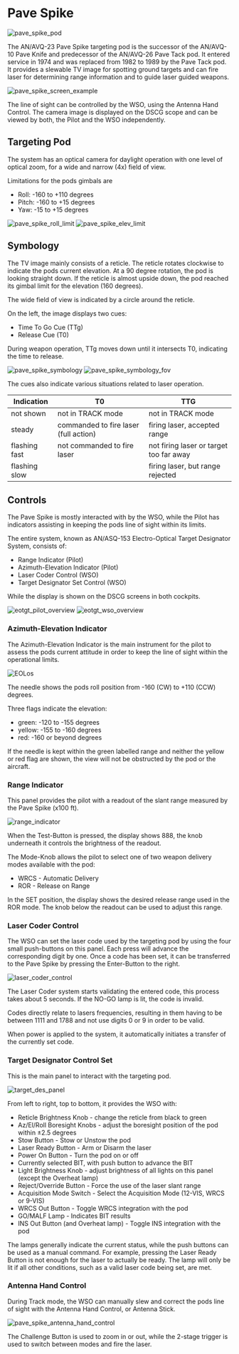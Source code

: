 # Pave Spike

![pave_spike_pod](../../../img/pave_spike_pod.png)

The AN/AVQ-23 Pave Spike targeting pod is the successor of the AN/AVQ-10 Pave
Knife and predecessor of the AN/AVQ-26 Pave Tack pod. It entered service in 1974
and was replaced from 1982 to 1989 by the Pave Tack pod. It provides a slewable
TV image for spotting ground targets and can fire laser for determining range
information and to guide laser guided weapons.

![pave_spike_screen_example](../../../img/pave_spike_screen_example.png)

The line of sight can be controlled by the WSO, using the Antenna Hand Control.
The camera image is displayed on the DSCG scope and can be viewed by both, the
Pilot and the WSO independently.

## Targeting Pod

The system has an optical camera for daylight operation with one level of
optical zoom, for a wide and narrow (4x) field of view.

Limitations for the pods gimbals are

- Roll: -160 to +110 degrees
- Pitch: -160 to +15 degrees
- Yaw: -15 to +15 degrees

![pave_spike_roll_limit](../../../img/pave_spike_roll_limit.png)
![pave_spike_elev_limit](../../../img/pave_spike_elev_limit.png)

## Symbology

The TV image mainly consists of a reticle. The reticle rotates clockwise to
indicate the pods current elevation. At a 90 degree rotation, the pod is looking
straight down. If the reticle is almost upside down, the pod reached its gimbal
limit for the elevation (160 degrees).

The wide field of view is indicated by a circle around the reticle.

On the left, the image displays two cues:

- Time To Go Cue (TTg)
- Release Cue (T0)

During weapon operation, TTg moves down until it intersects T0, indicating the
time to release.

![pave_spike_symbology](../../../img/pave_spike_symbology.png)
![pave_spike_symbology_fov](../../../img/pave_spike_symbology_fov.png)

The cues also indicate various situations related to laser operation.

| Indication    | T0                                    | TTG                                     |
| ------------- | ------------------------------------- | --------------------------------------- |
| not shown     | not in TRACK mode                     | not in TRACK mode                       |
| steady        | commanded to fire laser (full action) | firing laser, accepted range            |
| flashing fast | not commanded to fire laser           | not firing laser or target too far away |
| flashing slow |                                       | firing laser, but range rejected        |

## Controls

The Pave Spike is mostly interacted with by the WSO, while the Pilot has
indicators assisting in keeping the pods line of sight within its limits.

The entire system, known as AN/ASQ-153 Electro-Optical Target Designator System,
consists of:

- Range Indicator (Pilot)
- Azimuth-Elevation Indicator (Pilot)
- Laser Coder Control (WSO)
- Target Designator Set Control (WSO)

While the display is shown on the DSCG screens in both cockpits.

![eotgt_pilot_overview](../../../img/eotgt_pilot_overview.png)
![eotgt_wso_overview](../../../img/eotgt_wso_overview.png)

### Azimuth-Elevation Indicator

The Azimuth-Elevation Indicator is the main instrument for the pilot to assess
the pods current attitude in order to keep the line of sight within the
operational limits.

![EOLos](../../../img/EOLos.png)

The needle shows the pods roll position from -160 (CW) to +110 (CCW) degrees.

Three flags indicate the elevation:

- green: -120 to -155 degrees
- yellow: -155 to -160 degrees
- red: -160 or beyond degrees

If the needle is kept within the green labelled range and neither the yellow or
red flag are shown, the view will not be obstructed by the pod or the aircraft.

### Range Indicator

This panel provides the pilot with a readout of the slant range measured by the
Pave Spike (x100 ft).

![range_indicator](../../../img/range_indicator.png)

When the Test-Button is pressed, the display shows 888, the knob underneath it
controls the brightness of the readout.

The Mode-Knob allows the pilot to select one of two weapon delivery modes
available with the pod:

- WRCS - Automatic Delivery
- ROR - Release on Range

In the SET position, the display shows the desired release range used in the ROR
mode. The knob below the readout can be used to adjust this range.

### Laser Coder Control

The WSO can set the laser code used by the targeting pod by using the four small
push-buttons on this panel. Each press will advance the corresponding digit by
one. Once a code has been set, it can be transferred to the Pave Spike by
pressing the Enter-Button to the right.

![laser_coder_control](../../../img/laser_coder_control.png)

The Laser Coder system starts validating the entered code, this process takes
about 5 seconds. If the NO-GO lamp is lit, the code is invalid.

Codes directly relate to lasers frequencies, resulting in them having to be
between 1111 and 1788 and not use digits 0 or 9 in order to be valid.

When power is applied to the system, it automatically initiates a transfer of
the currently set code.

### Target Designator Control Set

This is the main panel to interact with the targeting pod.

![target_des_panel](../../../img/target_des_panel.png)

From left to right, top to bottom, it provides the WSO with:

- Reticle Brightness Knob - change the reticle from black to green
- Az/El/Roll Boresight Knobs - adjust the boresight position of the pod within
  ±2.5 degrees
- Stow Button - Stow or Unstow the pod
- Laser Ready Button - Arm or Disarm the laser
- Power On Button - Turn the pod on or off
- Currently selected BIT, with push button to advance the BIT
- Light Brightness Knob - adjust brightness of all lights on this panel (except
  the Overheat lamp)
- Reject/Override Button - Force the use of the laser slant range
- Acquisition Mode Switch - Select the Acquisition Mode (12-VIS, WRCS or 9-VIS)
- WRCS Out Button - Toggle WRCS integration with the pod
- GO/MALF Lamp - Indicates BIT results
- INS Out Button (and Overheat lamp) - Toggle INS integration with the pod

The lamps generally indicate the current status, while the push buttons can be
used as a manual command. For example, pressing the Laser Ready Button is not
enough for the laser to actually be ready. The lamp will only be lit if all
other conditions, such as a valid laser code being set, are met.

### Antenna Hand Control

During Track mode, the WSO can manually slew and correct the pods line of sight
with the Antenna Hand Control, or Antenna Stick.

![pave_spike_antenna_hand_control](../../../img/pave_spike_antenna_hand_control.png)

The Challenge Button is used to zoom in or out, while the 2-stage trigger is
used to switch between modes and fire the laser.
